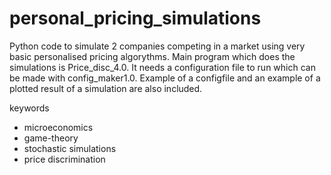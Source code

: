 # personal_pricing_simulations

Python code to simulate 2 companies competing in a market using very basic personalised pricing algorythms.
Main program which does the simulations is Price_disc_4.0. It needs a configuration file to run which can be made with config_maker1.0.
Example of a configfile and an example of a plotted result of a simulation are also included. 


keywords
- microeconomics
- game-theory
- stochastic simulations
- price discrimination
